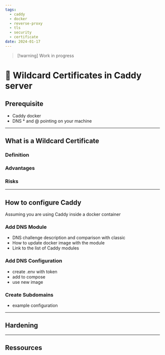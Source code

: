 ```yaml
---
tags:
  - caddy
  - docker
  - reverse-proxy
  - tls
  - security
  - certificate
date: 2024-01-17
---
```


> [!warning] Work in progress
# 🔐 Wildcard Certificates in Caddy server

## Prerequisite

- Caddy docker
- DNS * and @ pointing on your machine

---
## What is a Wildcard Certificate

### Definition

### Advantages

### Risks

---
## How to configure Caddy

Assuming you are using Caddy inside a docker container

### Add DNS Module

- DNS challenge description and comparison with classic
- How to update docker image with the module
- Link to the list of Caddy modules

### Add DNS Configuration

- create .env with token
- add to compose
- use new image

### Create Subdomains

- example configuration

---
## Hardening

---
## Ressources